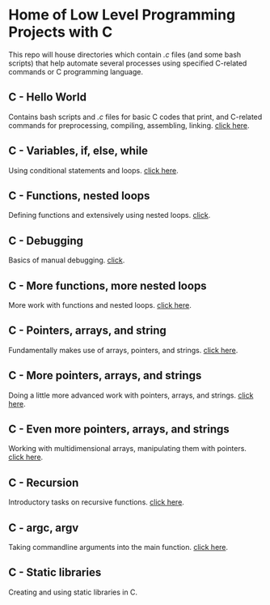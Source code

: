 # Home of Low Level Programming Projects with C
This repo will house directories which contain *.c* files (and some bash scripts) that help automate several processes using specified C-related commands or C programming language.
## C - Hello World
Contains bash scripts and *.c* files for basic C codes that print, and C-related commands for preprocessing, compiling, assembling, linking. [click here](https://github.com/chee-zaram/alx-low_level_programming/tree/main/0x00-hello_world).
## C - Variables, if, else, while
Using conditional statements and loops. [click here](https://github.com/chee-zaram/alx-low_level_programming/tree/main/0x01-variables_if_else_while).
## C - Functions, nested loops
Defining functions and extensively using nested loops. [click](https://github.com/chee-zaram/alx-low_level_programming/tree/main/0x02-functions_nested_loops).
## C - Debugging
Basics of manual debugging. [click](https://github.com/chee-zaram/alx-low_level_programming/tree/main/0x03-debugging).
## C - More functions, more nested loops
More work with functions and nested loops. [click here](https://github.com/chee-zaram/alx-low_level_programming/tree/main/0x04-more_functions_nested_loops).
## C - Pointers, arrays, and string
Fundamentally makes use of arrays, pointers, and strings. [click here](https://github.com/chee-zaram/alx-low_level_programming/tree/main/0x05-pointers_arrays_strings).
## C - More pointers, arrays, and strings
Doing a little more advanced work with pointers, arrays, and strings. [click here](https://github.com/chee-zaram/alx-low_level_programming/tree/main/0x06-pointers_arrays_strings).
## C - Even more pointers, arrays, and strings
Working with multidimensional arrays, manipulating them with pointers. [click here](https://github.com/chee-zaram/alx-low_level_programming/tree/main/0x07-pointers_arrays_strings).
## C - Recursion
Introductory tasks on recursive functions. [click here](https://github.com/chee-zaram/alx-low_level_programming/tree/main/0x08-recursion).
## C - argc, argv
Taking commandline arguments into the main function. [click here](https://github.com/chee-zaram/alx-low_level_programming/tree/main/0x0A-argc_argv).
## C - Static libraries
Creating and using static libraries in C.
